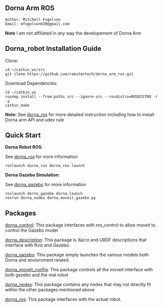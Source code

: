 ## Dorna Arm ROS 
    Author: Mitchell Fogelson
    Email: mfogelson630@gmail.com
    
**Note** I am not affiliated in any way the developement of Dorna Arm
## Dorna_robot Installation Guide

Clone:
   
 ```
 cd ~/catkin_ws/src
 git clone https://github.com/rakutentech/dorna_arm_ros.git
 ```

Download Dependencies:
```
cd ~/catkin_ws
rosdep install --from-paths src --ignore-src --rosdistro=ROSDISTRO -r -y
catkin_make
```

**Note:** See [dorna_ros](https://github.com/rakutentech/dorna_arm_ros/tree/master/dorna_ros) for more detailed instruction including how to install Dorna arm API and udev rule


## Quick Start

**Dorna Robot ROS**:

See [dorna_ros](https://github.com/rakutentech/dorna_arm_ros/tree/master/dorna_ros) for more information

```
roslaunch dorna_ros dorna_ros.launch
```
**Dorna Gazebo Simulation**:

See [dorna_gazebo](https://github.com/rakutentech/dorna_arm_ros/tree/master/dorna_gazebo) for more information

```
roslaunch dorna_gazebo dorna.launch
rosrun dorna_nodes dorna_moveit_gazebo.py
```

## Packages
[dorna_control](https://github.com/rakutentech/dorna_arm_ros/tree/master/dorna_control):
This package interfaces with ros_control to allow moveit to control the Gazebo model

[dorna_description](https://github.com/rakutentech/dorna_arm_ros/tree/master/dorna_description):
This package is Xacro and URDF descriptions that interface with Rviz and Gazebo.

[dorna_gazebo](https://github.com/rakutentech/dorna_arm_ros/tree/master/dorna_gazebo):
This package simply launches the various models both Dorna and enviornment related.

[dorna_moveit_config](https://github.com/rakutentech/dorna_arm_ros/tree/master/dorna_moveit_config):
This package controls all the moveit interface with both gazebo and the real robot

[dorna_nodes](https://github.com/rakutentech/dorna_arm_ros/tree/master/dorna_nodes): 
This package contains any nodes that may not directly fit within the other packages mentioned above

[dorna_ros](https://github.com/rakutentech/dorna_arm_ros/tree/master/dorna_ros):
This package interfaces with the actual robot.

